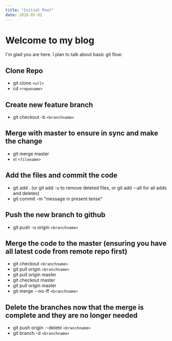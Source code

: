 ```yaml
---
title: "Initial Post"
date: 2018-05-02
---
```

# Welcome to my blog

I'm glad you are here. I plan to talk about basic git flow:

## Clone Repo
- git clone `<url>`
- cd `<reponame>`

## Create new feature branch
- git checkout -b `<branchname>`

## Merge with master to ensure in sync and make the change
- git merge master
- vi `<filename>`

## Add the files and commit the code
- git add . (or git add -u to remove deleted files, or git add --all for all adds and deletes)
- git commit -m "message in present tense"

## Push the new branch to github
- git push -u origin `<branchname>`

## Merge the code to the master (ensuring you have all latest code from remote repo first)
- git checkout `<branchname>`
- git pull origin `<branchname>`
- git pull origin master
- git checkout master
- git pull origin master
- git merge --no-ff `<branchname>`

## Delete the branches now that the merge is complete and they are no longer needed
- git push origin --delete `<branchname>`
- git branch -d `<branchname>`


